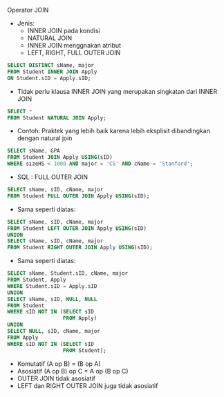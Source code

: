Operator JOIN
  - Jenis:
    - INNER JOIN pada kondisi
    - NATURAL JOIN
    - INNER JOIN menggnakan atribut
    - LEFT, RIGHT, FULL OUTER JOIN
  ```SQL
  SELECT DISTINCT sName, major
  FROM Student INNER JOIN Apply
  ON Student.sID = Apply.sID;
  ```
  - Tidak perlu klausa INNER JOIN yang merupakan singkatan dari INNER JOIN  
  ```SQL
  SELECT *
  FROM Student NATURAL JOIN Apply;
  ```
  - Contoh: Praktek yang lebih baik karena lebih eksplisit dibandingkan dengan natural join
  ```SQL
  SELECT sName, GPA
  FROM Student JOIN Apply USING(sID)
  WHERE sizeHS < 1000 AND major = 'CS' AND cName = 'Stanford';
  ```
  - SQL : FULL OUTER JOIN
  ```SQL
  SELECT sName, sID, cName, major
  FROM Student FULL OUTER JOIN Apply USING(sID);
  ```
  - Sama seperti diatas:
  ```SQL
  SELECT sName, sID, cName, major
  FROM Student LEFT OUTER JOIN Apply USING(sID)
  UNION
  SELECT sName, sID, cName, major
  FROM Student RIGHT OUTER JOIN Apply USING(sID);
  ```
  - Sama seperti diatas:
  ```SQL
  SELECT sName, Student.sID, cName, major
  FROM Student, Apply
  WHERE Student.sID = Apply.sID
  UNION
  SELECT sName, sID, NULL, NULL
  FROM Student
  WHERE sID NOT IN (SELECT sID
                    FROM Apply)
  UNION
  SELECT NULL, sID, cName, major
  FROM Apply
  WHERE sID NOT IN (SELECT sID
                    FROM Student);
  ```
  - Komutatif (A op B) = (B op A)
  - Asosiatif (A op B) op C = A op (B op C)
  - OUTER JOIN tidak asosiatif
  - LEFT dan RIGHT OUTER JOIN juga tidak asosiatif

